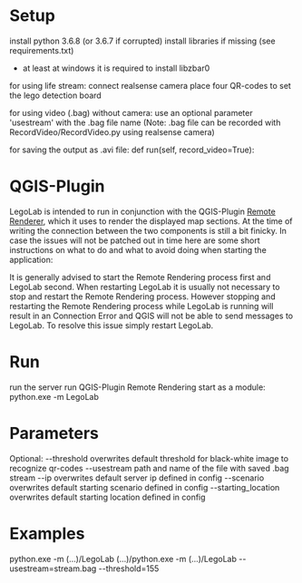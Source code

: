 # Setup

install python 3.6.8 (or 3.6.7 if corrupted)
install libraries if missing (see requirements.txt)
* at least at windows it is required to install libzbar0

for using life stream: 
	connect realsense camera 
	place four QR-codes to set the lego detection board

for using video (.bag) without camera:
	use an optional parameter 'usestream' with the .bag file name
(Note: .bag file can be recorded with RecordVideo/RecordVideo.py using realsense camera)

for saving the output as .avi file:
	def run(self, record_video=True):

# QGIS-Plugin
LegoLab is intended to run in conjunction with the QGIS-Plugin
[Remote Renderer](https://github.com/boku-ilen/landscapelab-qgis), which it uses to render the displayed map sections.
At the time of writing the connection between the two components is still a bit finicky. In case the issues will not be
patched out in time here are some short instructions on what to do and what to avoid doing when starting the
application:

It is generally advised to start the Remote Rendering process first and LegoLab second. When restarting LegoLab it is
usually not necessary to stop and restart the Remote Rendering process. However stopping and restarting the Remote
Rendering process while LegoLab is running will result in an Connection Error and QGIS will not be able to send messages
to LegoLab. To resolve this issue simply restart LegoLab.

 

# Run

run the server
run QGIS-Plugin Remote Rendering
start as a module: python.exe -m LegoLab

# Parameters
Optional:
--threshold 
  overwrites default threshold for black-white image to recognize qr-codes
--usestream
  path and name of the file with saved .bag stream
--ip
  overwrites default server ip defined in config
--scenario
  overwrites default starting scenario defined in config
--starting_location
  overwrites default starting location defined in config

# Examples
python.exe -m (...)/LegoLab
(...)/python.exe -m (...)/LegoLab --usestream=stream.bag --threshold=155
